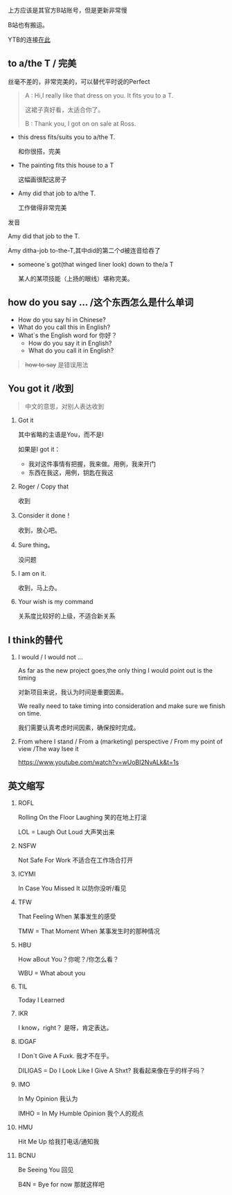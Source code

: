 [Maaaxter_English]: https://space.bilibili.com/105249779?from=search&amp;seid=7077029584815627995	"Maggie 英语课堂"

上方应该是其官方B站账号，但是更新非常慢

B站也有搬运。

YTB的连接[在此](https://www.youtube.com/channel/UCO8GewbsHFFmJn4kLLq1WXQ/videos)



## to a/the T  / 完美

丝毫不差的，非常完美的，可以替代平时说的Perfect

>A : Hi,I really like that dress on you. It fits you to a T.
>
>这裙子真好看，太适合你了。
>
>B : Thank you, I got on on sale at Ross.

- this dress fits/suits you to a/the T.

  和你很搭，完美

- The painting fits this house to a T

  这幅画很配这房子

- Amy did that job to a/the T.

  工作做得非常完美

发音

Amy did that job to the T.

Amy ditha-job to-the-T,其中did的第二个d被连音给吞了

- someone`s got(that winged liner look) down to the/a T

  某人的某项技能（上扬的眼线）堪称完美。



## how do you say ... /这个东西怎么是什么单词

* How do you say hi in Chinese?
* What do you call this in English?
* What`s the English word for 你好？
  * How do you say it in English?
  * What do you call it in English?

> ~~how to say~~ 是错误用法



## You got it /收到

> 中文的意思，对别人表达收到

1. Got it

   其中省略的主语是You，而不是I

   如果是I got it：

   * 我对这件事情有把握，我来做。用例，我来开门
   * 东西在我这，用例，钥匙在我这

2. Roger  / Copy that

   收到

3. Consider it done！

   收到，放心吧。

4. Sure thing。

   没问题

5. I am on it.

   收到，马上办。

6. Your wish is my command

   关系度比较好的上级，不适合新关系



## I think的替代

1. I would / I would not ...

   As far as the new project goes,the only thing I would point out is the timing

   对新项目来说，我认为时间是重要因素。

   We really need to take timing into consideration and make sure we finish on time.

   我们需要认真考虑时间因素，确保按时完成。

2. From where I stand / From a (marketing) perspective / From my point of view /The way Isee it

   https://www.youtube.com/watch?v=wUoBI2NvALk&t=1s

## 英文缩写

1. ROFL

   Rolling On the Floor Laughing 笑的在地上打滚

   LOL = Laugh Out Loud 大声笑出来

2. NSFW 

   Not Safe For Work 不适合在工作场合打开

3. ICYMI 

   In Case You Missed It 以防你没听/看见

4. TFW 

   That Feeling When 某事发生的感受

   TMW = That Moment When 某事发生时的那种情况

5. HBU 

   How aBout You？你呢？/你怎么看？

   WBU = What about you

6. TIL 

   Today I Learned

7. IKR 

   I know，right？ 是呀，肯定表达。

8. IDGAF

   I Don`t Give A Fuxk. 我才不在乎。

   DILIGAS = Do I Look Like I Give A Shxt? 我看起来像在乎的样子吗？

9. IMO

   In My Opinion 我认为

   IMHO = In My Humble Opinion 我个人的观点

10. HMU

    Hit Me Up 给我打电话/通知我

11. BCNU

    Be Seeing You 回见

    B4N = Bye for now 那就这样吧